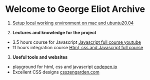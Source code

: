 # Welcome to George Eliot Archive

1. [Setup local working environment on mac and ubuntu20.04](https://georgeeliotarchive.github.io/setup)


2. **Lectures and knowledge for the project**
-   3.5 hours course for Javascript [Javascript full course youtube](https://www.youtube.com/watch?v=PkZNo7MFNFg)
-   11 hours integration course [Html, css and Javascript full course](https://www.youtube.com/watch?v=TdqQqyc7pfU&t=27445s)


3. **Useful tools and websites**
-   playground for html, css and javascript [codepen.io](https://codepen.io)
-   Excellent CSS designs [csszengarden.com](http://www.csszengarden.com/)
